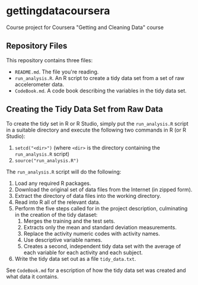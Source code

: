 gettingdatacoursera
===================

Course project for Coursera "Getting and Cleaning Data" course

Repository Files
----------------

This repository contains three files:

* `README.md`. The file you're reading.
* `run_analysis.R`. An R script to create a tidy data set from a set of
  raw accelerometer data.
* `CodeBook.md`. A code book describing the variables in the tidy data set.

Creating the Tidy Data Set from Raw Data
----------------------------------------

To create the tidy set in R or R Studio, simply put the
`run_analysis.R` script in a suitable directory and execute the
following two commands in R (or R Studio):

1. `setcd("<dir>")` (where `<dir>` is the directory containing
the `run_analysis.R` script)
2. `source("run_analysis.R")`

The `run_analysis.R` script will do the following:

1. Load any required R packages.
2. Download the original set of data files from the Internet (in
zipped form).
3. Extract the directory of data files into the working directory.
4. Read into R all of the relevant data.
5. Perform the five steps called for in the project description,
culminating in the creation of the tidy dataset:
    1. Merges the training and the test sets.
    2. Extracts only the mean and standard deviation measurements.
    3. Replace the activity numeric codes with activity names.
    4. Use descriptive variable names.
    5. Creates a second, independent tidy data set with the average of each
       variable for each activity and each subject. 
6. Write the tidy data set out as a file `tidy_data.txt`.

See `CodeBook.md` for a escription of how the tidy data set was
created and what data it contains.
